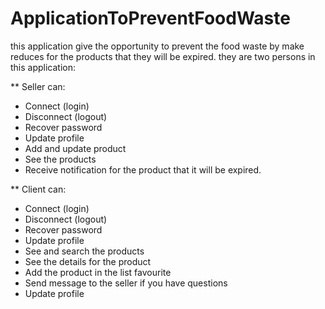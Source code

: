 # ApplicationToPreventFoodWaste

this application give the opportunity to prevent the food waste by make reduces for the products that they will be expired.
they are two persons in this application:

** Seller can: 
-  Connect (login) 
-  Disconnect (logout) 
-  Recover password
-  Update profile 
-  Add and update product
-  See the products
-  Receive notification for the product that it will be expired.

** Client can:
-  Connect (login) 
-  Disconnect (logout) 
-  Recover password
-  Update profile 
-  See and search the products
-  See the details for the product
-  Add the product in the list favourite
-  Send message to the seller if you have questions
-  Update profile 

